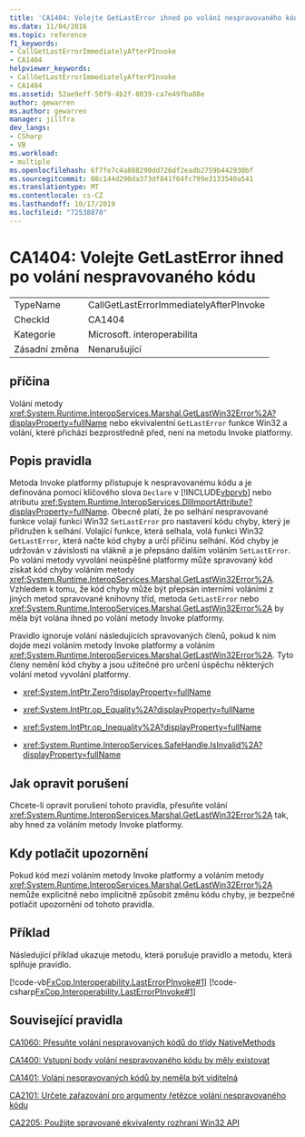 ```yaml
---
title: 'CA1404: Volejte GetLastError ihned po volání nespravovaného kódu'
ms.date: 11/04/2016
ms.topic: reference
f1_keywords:
- CallGetLastErrorImmediatelyAfterPInvoke
- CA1404
helpviewer_keywords:
- CallGetLastErrorImmediatelyAfterPInvoke
- CA1404
ms.assetid: 52ae9eff-50f9-4b2f-8039-ca7e49fba88e
author: gewarren
ms.author: gewarren
manager: jillfra
dev_langs:
- CSharp
- VB
ms.workload:
- multiple
ms.openlocfilehash: 6f7fe7c4a888290dd726df2eadb2759b442930bf
ms.sourcegitcommit: 08c144d290da373df841f04fc799e3133540a541
ms.translationtype: MT
ms.contentlocale: cs-CZ
ms.lasthandoff: 10/17/2019
ms.locfileid: "72538878"
---
```

# <a name="ca1404-call-getlasterror-immediately-after-pinvoke"></a>CA1404: Volejte GetLastError ihned po volání nespravovaného kódu

|||
|-|-|
|TypeName|CallGetLastErrorImmediatelyAfterPInvoke|
|CheckId|CA1404|
|Kategorie|Microsoft. interoperabilita|
|Zásadní změna|Nenarušující|

## <a name="cause"></a>příčina

Volání metody <xref:System.Runtime.InteropServices.Marshal.GetLastWin32Error%2A?displayProperty=fullName> nebo ekvivalentní `GetLastError` funkce Win32 a volání, které přichází bezprostředně před, není na metodu Invoke platformy.

## <a name="rule-description"></a>Popis pravidla
Metoda Invoke platformy přistupuje k nespravovanému kódu a je definována pomocí klíčového slova `Declare` v [!INCLUDE[vbprvb](../code-quality/includes/vbprvb_md.md)] nebo atributu <xref:System.Runtime.InteropServices.DllImportAttribute?displayProperty=fullName>. Obecně platí, že po selhání nespravované funkce volají funkci Win32 `SetLastError` pro nastavení kódu chyby, který je přidružen k selhání. Volající funkce, která selhala, volá funkci Win32 `GetLastError`, která načte kód chyby a určí příčinu selhání. Kód chyby je udržován v závislosti na vlákně a je přepsáno dalším voláním `SetLastError`. Po volání metody vyvolání neúspěšné platformy může spravovaný kód získat kód chyby voláním metody <xref:System.Runtime.InteropServices.Marshal.GetLastWin32Error%2A>. Vzhledem k tomu, že kód chyby může být přepsán interními voláními z jiných metod spravované knihovny tříd, metoda `GetLastError` nebo <xref:System.Runtime.InteropServices.Marshal.GetLastWin32Error%2A> by měla být volána ihned po volání metody Invoke platformy.

Pravidlo ignoruje volání následujících spravovaných členů, pokud k nim dojde mezi voláním metody Invoke platformy a voláním <xref:System.Runtime.InteropServices.Marshal.GetLastWin32Error%2A>. Tyto členy nemění kód chyby a jsou užitečné pro určení úspěchu některých volání metod vyvolání platformy.

- <xref:System.IntPtr.Zero?displayProperty=fullName>

- <xref:System.IntPtr.op_Equality%2A?displayProperty=fullName>

- <xref:System.IntPtr.op_Inequality%2A?displayProperty=fullName>

- <xref:System.Runtime.InteropServices.SafeHandle.IsInvalid%2A?displayProperty=fullName>

## <a name="how-to-fix-violations"></a>Jak opravit porušení
Chcete-li opravit porušení tohoto pravidla, přesuňte volání <xref:System.Runtime.InteropServices.Marshal.GetLastWin32Error%2A> tak, aby hned za voláním metody Invoke platformy.

## <a name="when-to-suppress-warnings"></a>Kdy potlačit upozornění
Pokud kód mezi voláním metody Invoke platformy a voláním metody <xref:System.Runtime.InteropServices.Marshal.GetLastWin32Error%2A> nemůže explicitně nebo implicitně způsobit změnu kódu chyby, je bezpečné potlačit upozornění od tohoto pravidla.

## <a name="example"></a>Příklad
Následující příklad ukazuje metodu, která porušuje pravidlo a metodu, která splňuje pravidlo.

[!code-vb[FxCop.Interoperability.LastErrorPInvoke#1](../code-quality/codesnippet/VisualBasic/ca1404-call-getlasterror-immediately-after-p-invoke_1.vb)]
[!code-csharp[FxCop.Interoperability.LastErrorPInvoke#1](../code-quality/codesnippet/CSharp/ca1404-call-getlasterror-immediately-after-p-invoke_1.cs)]

## <a name="related-rules"></a>Související pravidla
[CA1060: Přesuňte volání nespravovaných kódů do třídy NativeMethods](../code-quality/ca1060.md)

[CA1400: Vstupní body volání nespravovaného kódu by měly existovat](../code-quality/ca1400.md)

[CA1401: Volání nespravovaných kódů by neměla být viditelná](../code-quality/ca1401.md)

[CA2101: Určete zařazování pro argumenty řetězce volání nespravovaného kódu](../code-quality/ca2101.md)

[CA2205: Použijte spravované ekvivalenty rozhraní Win32 API](../code-quality/ca2205.md)
